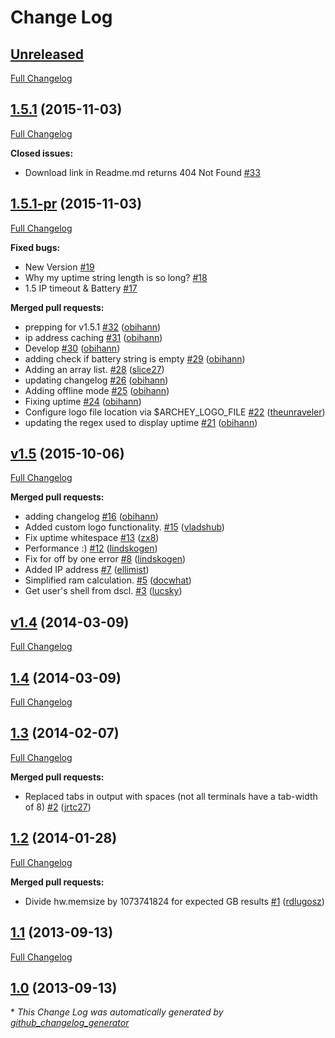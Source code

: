 # Change Log

## [Unreleased](https://github.com/obihann/archey-osx/tree/HEAD)
[Full Changelog](https://github.com/obihann/archey-osx/compare/1.5.1...HEAD)

## [1.5.1](https://github.com/obihann/archey-osx/tree/1.5.1) (2015-11-03)
[Full Changelog](https://github.com/obihann/archey-osx/compare/v1.5-pr...1.5.1)

**Closed issues:**

- Download link in Readme.md returns 404 Not Found [\#33](https://github.com/obihann/archey-osx/issues/33)

## [1.5.1-pr](https://github.com/obihann/archey-osx/tree/1.5.1-pr) (2015-11-03)
[Full Changelog](https://github.com/obihann/archey-osx/compare/v1.5...1.5.1-pr)

**Fixed bugs:**

- New Version [\#19](https://github.com/obihann/archey-osx/issues/19)
- Why my uptime string length is so long? [\#18](https://github.com/obihann/archey-osx/issues/18)
- 1.5 IP timeout & Battery [\#17](https://github.com/obihann/archey-osx/issues/17)

**Merged pull requests:**

- prepping for v1.5.1 [\#32](https://github.com/obihann/archey-osx/pull/32) ([obihann](https://github.com/obihann))
- ip address caching [\#31](https://github.com/obihann/archey-osx/pull/31) ([obihann](https://github.com/obihann))
- Develop [\#30](https://github.com/obihann/archey-osx/pull/30) ([obihann](https://github.com/obihann))
- adding check if battery string is empty [\#29](https://github.com/obihann/archey-osx/pull/29) ([obihann](https://github.com/obihann))
- Adding an array list. [\#28](https://github.com/obihann/archey-osx/pull/28) ([slice27](https://github.com/slice27))
- updating changelog [\#26](https://github.com/obihann/archey-osx/pull/26) ([obihann](https://github.com/obihann))
- Adding offline mode [\#25](https://github.com/obihann/archey-osx/pull/25) ([obihann](https://github.com/obihann))
- Fixing uptime [\#24](https://github.com/obihann/archey-osx/pull/24) ([obihann](https://github.com/obihann))
- Configure logo file location via $ARCHEY\_LOGO\_FILE [\#22](https://github.com/obihann/archey-osx/pull/22) ([theunraveler](https://github.com/theunraveler))
- updating the regex used to display uptime [\#21](https://github.com/obihann/archey-osx/pull/21) ([obihann](https://github.com/obihann))

## [v1.5](https://github.com/obihann/archey-osx/tree/v1.5) (2015-10-06)
[Full Changelog](https://github.com/obihann/archey-osx/compare/v1.4...v1.5)

**Merged pull requests:**

- adding changelog [\#16](https://github.com/obihann/archey-osx/pull/16) ([obihann](https://github.com/obihann))
- Added custom logo functionality. [\#15](https://github.com/obihann/archey-osx/pull/15) ([vladshub](https://github.com/vladshub))
- Fix uptime whitespace [\#13](https://github.com/obihann/archey-osx/pull/13) ([zx8](https://github.com/zx8))
- Performance :\) [\#12](https://github.com/obihann/archey-osx/pull/12) ([lindskogen](https://github.com/lindskogen))
- Fix for off by one error [\#8](https://github.com/obihann/archey-osx/pull/8) ([lindskogen](https://github.com/lindskogen))
- Added IP address [\#7](https://github.com/obihann/archey-osx/pull/7) ([ellimist](https://github.com/ellimist))
- Simplified ram calculation. [\#5](https://github.com/obihann/archey-osx/pull/5) ([docwhat](https://github.com/docwhat))
- Get user's shell from dscl. [\#3](https://github.com/obihann/archey-osx/pull/3) ([lucsky](https://github.com/lucsky))

## [v1.4](https://github.com/obihann/archey-osx/tree/v1.4) (2014-03-09)
[Full Changelog](https://github.com/obihann/archey-osx/compare/1.4...v1.4)

## [1.4](https://github.com/obihann/archey-osx/tree/1.4) (2014-03-09)
[Full Changelog](https://github.com/obihann/archey-osx/compare/1.3...1.4)

## [1.3](https://github.com/obihann/archey-osx/tree/1.3) (2014-02-07)
[Full Changelog](https://github.com/obihann/archey-osx/compare/1.2...1.3)

**Merged pull requests:**

- Replaced tabs in output with spaces \(not all terminals have a tab-width of 8\) [\#2](https://github.com/obihann/archey-osx/pull/2) ([jrtc27](https://github.com/jrtc27))

## [1.2](https://github.com/obihann/archey-osx/tree/1.2) (2014-01-28)
[Full Changelog](https://github.com/obihann/archey-osx/compare/1.1...1.2)

**Merged pull requests:**

- Divide hw.memsize by 1073741824 for expected GB results [\#1](https://github.com/obihann/archey-osx/pull/1) ([rdlugosz](https://github.com/rdlugosz))

## [1.1](https://github.com/obihann/archey-osx/tree/1.1) (2013-09-13)
[Full Changelog](https://github.com/obihann/archey-osx/compare/1.0...1.1)

## [1.0](https://github.com/obihann/archey-osx/tree/1.0) (2013-09-13)


\* *This Change Log was automatically generated by [github_changelog_generator](https://github.com/skywinder/Github-Changelog-Generator)*
